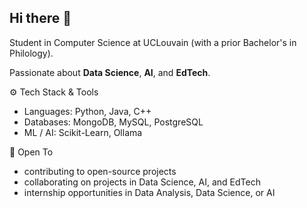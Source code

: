 ## Hi there 👋

Student in Computer Science at UCLouvain (with a prior Bachelor's in Philology).

Passionate about **Data Science**, **AI**, and **EdTech**.

⚙️ Tech Stack & Tools
- Languages: Python, Java, С++
- Databases: MongoDB, MySQL, PostgreSQL
- ML / AI: Scikit-Learn, Ollama

🤝 Open To
- contributing to open-source projects
- collaborating on projects in Data Science, AI, and EdTech
- internship opportunities in Data Analysis, Data Science, or AI
